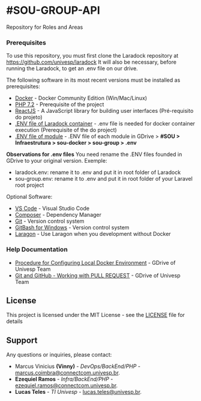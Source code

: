 # #SOU-GROUP-API

Repository for Roles and Areas

### Prerequisites

To use this repository, you must first clone the Laradock repository at https://github.com/univesp/laradock
It will also be necessary, before running the Laradock, to get an .env file on our drive.

The following software in its most recent versions must be installed as prerequisites:

* [Docker](https://store.docker.com/search?offering=community&type=edition) - Docker Community Edition (Win/Mac/Linux)
* [PHP 7.2](http://www.php.net/) - Prerequisite of the project
* [ReactJS](https://reactjs.org/) - A JavaScript library for building user interfaces (Pré-requisito do projeto)
* [.ENV file of Laradock container](https://drive.google.com/drive/u/2/folders/1YNSExN77uuqWFAZ_yl7qTUunWuRVLCMW) - .env file is needed for docker container execution (Prerequisite of the do project)
* [.ENV file of module](https://drive.google.com/drive/u/2/folders/1YNSExN77uuqWFAZ_yl7qTUunWuRVLCMW) - .ENV file of each module in GDrive > **#SOU > Infraestrutura > sou-docker > sou-group > .env**

**Observations for .env files**
You need rename the .ENV files founded in GDrive to your original version.
Exemple:
* laradock.env: rename it to .env and put it in root folder of Laradock
* sou-group.env: rename it to .env and put it in root folder of your Laravel root project 

Optional Software: 

* [VS Code](https://code.visualstudio.com/) - Visual Studio Code
* [Composer](https://getcomposer.org/download/) - Dependency Manager
* [Git](https://git-scm.com/download/) - Version control system 
* [GitBash for Windows](https://gitforwindows.org/) - Version control system 
* [Laragon](https://laragon.org/download/) - Use Laragon when you development without Docker

### Help Documentation

* [Procedure for Configuring Local Docker Environment](https://drive.google.com/drive/u/1/folders/107KiyKYECqG34F-O6UsVU1RDcGukkKmQ) - GDrive of Univesp Team 
* [Git and GitHub - Working with PULL REQUEST](https://drive.google.com/drive/u/2/folders/1A2DLVXekwxpci6IvjLnTZYKJ4EelKM5K) - GDrive of Univesp Team

## License

This project is licensed under the MIT License - see the [LICENSE](LICENSE) file for details

## Support

Any questions or inquiries, please contact:
* Marcus Vinicius **(Vinny)** - *DevOps/BackEnd/PHP* - [marcus.coimbra@connectcom.univesp.br](mailto:marcus.coimbra@connectcom.univesp.br).
* **Ezequiel Ramos** - *Infra/BackEnd/PHP* - [ezequiel.ramos@connectcom.univesp.br](mailto:ezequiel.ramos@connectcom.univesp.br).
* **Lucas Teles** - *TI Univesp* - [lucas.teles@univesp.br](mailto:lucas.teles@univesp.br).

